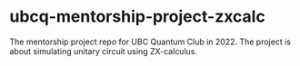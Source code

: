 # ubcq-mentorship-project-zxcalc
The mentorship project repo for UBC Quantum Club in 2022. The project is about simulating unitary circuit using ZX-calculus.
